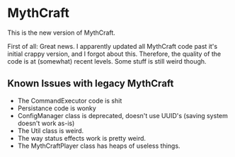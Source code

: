 # MythCraft #

This is the new version of MythCraft.

First of all: Great news. I apparently updated all MythCraft code past it's initial crappy version, and I forgot about this. Therefore, the quality of the code is at (somewhat) recent levels. Some stuff is still weird though.

## Known Issues with legacy MythCraft ##

* The CommandExecutor code is shit
* Persistance code is wonky
* ConfigManager class is deprecated, doesn't use UUID's (saving system doesn't work as-is)
* The Util class is weird.
* The way status effects work is pretty weird.
* The MythCraftPlayer class has heaps of useless things.
